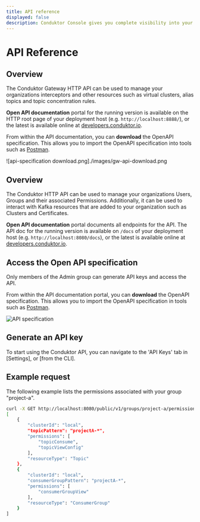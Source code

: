 ```yaml
---
title: API reference
displayed: false
description: Conduktor Console gives you complete visibility into your Kafka ecosystem and the ability to manage and monitor your data streaming applications
---
```


# API Reference

## Overview

The Conduktor Gateway HTTP API can be used to manage your organizations interceptors and other resources such as virtual clusters, alias topics and topic concentration rules.

**Open API documentation** portal for the running version is available on the HTTP root page of your deployment host (e.g. `http://localhost:8888/`), or the latest is available online at [developers.conduktor.io](https://developers.conduktor.io).


From within the API documentation, you can **download** the OpenAPI specification. This allows you to import the OpenAPI specification into tools such as [Postman](https://www.postman.com/).

![api-specification download.png]./images/gw-api-download.png

## Overview

The Conduktor HTTP API can be used to manage your organizations Users, Groups and their associated Permissions. Additionally, it can be used to interact with Kafka resources that are added to your organization such as Clusters and Certificates.

**Open API documentation** portal documents all endpoints for the API. The API doc for the running version is available on `/docs` of your deployment host (e.g. `http://localhost:8080/docs`), or the latest is available online at [developers.conduktor.io](https://developers.conduktor.io).

## Access the Open API specification

Only members of the Admin group can generate API keys and access the API.

From within the API documentation portal, you can **download** the OpenAPI specification. This allows you to import the OpenAPI specification in tools such as [Postman](https://www.postman.com/).

![API specification](/guides/console-api.png)

## Generate an API key

To start using the Conduktor API, you can navigate to the 'API Keys' tab in [Settings], or [from the CLI].

## Example request

The following example lists the permissions associated with your group "project-a".

```bash
curl -X GET http://localhost:8080/public/v1/groups/project-a/permissions -H "Authorization: Bearer {token}"
[
    {
        "clusterId": "local",
        "topicPattern": "projectA-*",
        "permissions": [
            "topicConsume",
            "topicViewConfig"
        ],
        "resourceType": "Topic"
    },
    {
        "clusterId": "local",
        "consumerGroupPattern": "projectA-*",
        "permissions": [
            "consumerGroupView"
        ],
        "resourceType": "ConsumerGroup"
    }
]
```
